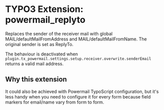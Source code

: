 # TYPO3 Extension: powermail_replyto

Replaces the sender of the receiver mail with global MAIL/defaultMailFromAddress and MAIL/defaultMailFromName.
The original sender is set as ReplyTo.

The behaviour is deactivated when `plugin.tx_powermail.settings.setup.receiver.overwrite.senderEmail` returns a valid mail address.

## Why this extension

It could also be achieved with Powermail TypoScript configuration, but it's less handy when you need to configure it
for every form because field markers for email/name vary from form to form.
